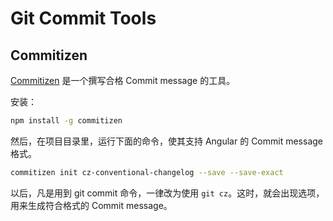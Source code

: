 # Git Commit Tools

## Commitizen

[Commitizen](https://www.npmjs.com/package/commitizen) 是一个撰写合格 Commit message 的工具。

安装：

```bash
npm install -g commitizen
```

然后，在项目目录里，运行下面的命令，使其支持 Angular 的 Commit message 格式。

```bash
commitizen init cz-conventional-changelog --save --save-exact
```

以后，凡是用到 git commit 命令，一律改为使用 `git cz`。这时，就会出现选项，用来生成符合格式的 Commit message。
